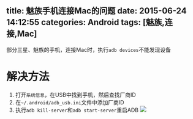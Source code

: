 title: 魅族手机连接Mac的问题
date: 2015-06-24 14:12:55
categories: Android
tags: [魅族,连接,Mac]
---
部分三星、魅族的手机，连接Mac时，执行`adb devices`不能发现设备
<!--more-->
# 解决方法
1. 打开`系统信息`，在USB中找到手机，然后查找厂商ID
2. 在`~/.android/adb_usb.ini`文件中添加厂商ID
3. 执行`adb kill-server`和`adb start-server`重启ADB
![](/img/15062001.png)